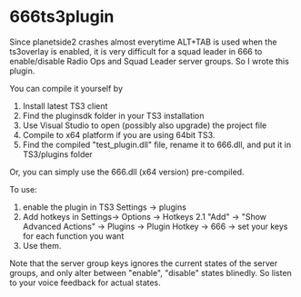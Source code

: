 666ts3plugin
============

Since planetside2 crashes almost everytime ALT+TAB is used when the ts3overlay is enabled, it is very difficult for a squad leader in 666 to enable/disable Radio Ops and Squad Leader server groups. So I wrote this plugin.

You can compile it yourself by 
  1. Install latest TS3 client
  2. Find the pluginsdk folder in your TS3 installation
  3. Use Visual Studio to open (possibly also upgrade) the project file
  4. Compile to x64 platform if you are using 64bit TS3.
  5. Find the compiled "test_plugin.dll" file, rename it to 666.dll, and put it in TS3/plugins folder

Or, you can simply use the 666.dll (x64 version) pre-compiled.


To use: 

1. enable the plugin in TS3 Settings -> plugins
2. Add hotkeys in Settings-> Options -> Hotkeys
  2.1 "Add" -> "Show Advanced Actions"  -> Plugins -> Plugin Hotkey -> 666 -> set your keys for each function you want
3. Use them.

Note that the server group keys ignores the current states of the server groups, and only alter between "enable", "disable"  states blinedly. So listen to your voice feedback for actual states.
